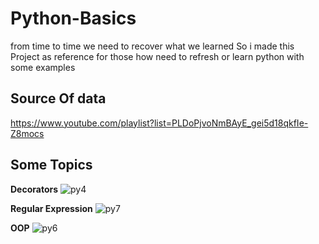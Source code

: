 # Python-Basics

from time to time we need to recover what we learned 
So i made this Project as reference for those how need to refresh or learn python with some examples


## Source Of data
https://www.youtube.com/playlist?list=PLDoPjvoNmBAyE_gei5d18qkfIe-Z8mocs


## Some Topics

**Decorators**
![py4](https://github.com/HosamElian/Python-Basics/assets/54024372/84f0dc7d-ed44-4acb-871f-42456a1864f9)

**Regular Expression**
![py7](https://github.com/HosamElian/Python-Basics/assets/54024372/93e8d0d2-6b56-482b-9693-ec7bef14ce9e)

**OOP**
![py6](https://github.com/HosamElian/Python-Basics/assets/54024372/98ed9d83-23b0-44d8-a7ee-26cbe28a05a4)
